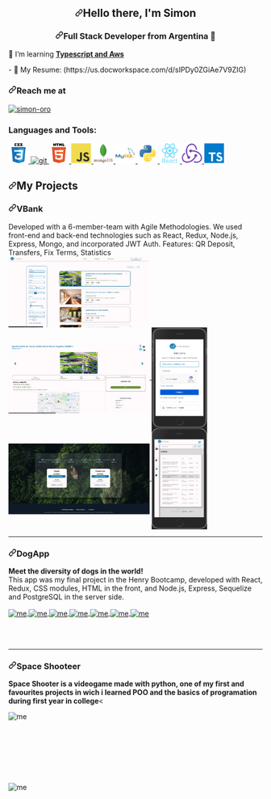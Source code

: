
<article class="markdown-body entry-content container-lg f5" itemprop="text"><h1 align="center" dir="auto"><a id="user-content-hello-there-im-magui-lococo" class="anchor" aria-hidden="true" href="#hello-there-im-magui-lococo"><svg class="octicon octicon-link" viewBox="0 0 16 16" version="1.1" width="16" height="16" aria-hidden="true"><path fill-rule="evenodd" d="M7.775 3.275a.75.75 0 001.06 1.06l1.25-1.25a2 2 0 112.83 2.83l-2.5 2.5a2 2 0 01-2.83 0 .75.75 0 00-1.06 1.06 3.5 3.5 0 004.95 0l2.5-2.5a3.5 3.5 0 00-4.95-4.95l-1.25 1.25zm-4.69 9.64a2 2 0 010-2.83l2.5-2.5a2 2 0 012.83 0 .75.75 0 001.06-1.06 3.5 3.5 0 00-4.95 0l-2.5 2.5a3.5 3.5 0 004.95 4.95l1.25-1.25a.75.75 0 00-1.06-1.06l-1.25 1.25a2 2 0 01-2.83 0z"></path></svg></a>Hello there, I'm Simon</h1>
<h3 align="center" dir="auto"><a id="user-content-full-stack-developer-from-argentina-" class="anchor" aria-hidden="true" href="#full-stack-developer-from-argentina-"><svg class="octicon octicon-link" viewBox="0 0 16 16" version="1.1" width="16" height="16" aria-hidden="true"><path fill-rule="evenodd" d="M7.775 3.275a.75.75 0 001.06 1.06l1.25-1.25a2 2 0 112.83 2.83l-2.5 2.5a2 2 0 01-2.83 0 .75.75 0 00-1.06 1.06 3.5 3.5 0 004.95 0l2.5-2.5a3.5 3.5 0 00-4.95-4.95l-1.25 1.25zm-4.69 9.64a2 2 0 010-2.83l2.5-2.5a2 2 0 012.83 0 .75.75 0 001.06-1.06 3.5 3.5 0 00-4.95 0l-2.5 2.5a3.5 3.5 0 004.95 4.95l1.25-1.25a.75.75 0 00-1.06-1.06l-1.25 1.25a2 2 0 01-2.83 0z"></path></svg></a>Full Stack Developer from Argentina <g-emoji class="g-emoji" alias="mate" fallback-src="https://github.githubassets.com/images/icons/emoji/unicode/1f9c9.png">🧉</g-emoji></h3>
<p dir="auto"><g-emoji class="g-emoji" alias="seedling" fallback-src="https://github.githubassets.com/images/icons/emoji/unicode/1f331.png">🌱</g-emoji> I’m learning <strong><a href="https://www.java.com" rel="nofollow">Typescript and Aws</a></strong></p>
- 📄 My Resume: (https://us.docworkspace.com/d/sIPDy0ZGiAe7V9ZIG)
</ul>
<br>
<h3 dir="auto"><a id="user-content-reach-me-at-" class="anchor" aria-hidden="true" href="#reach-me-at-"><svg class="octicon octicon-link" viewBox="0 0 16 16" version="1.1" width="16" height="16" aria-hidden="true"><path fill-rule="evenodd" d="M7.775 3.275a.75.75 0 001.06 1.06l1.25-1.25a2 2 0 112.83 2.83l-2.5 2.5a2 2 0 01-2.83 0 .75.75 0 00-1.06 1.06 3.5 3.5 0 004.95 0l2.5-2.5a3.5 3.5 0 00-4.95-4.95l-1.25 1.25zm-4.69 9.64a2 2 0 010-2.83l2.5-2.5a2 2 0 012.83 0 .75.75 0 001.06-1.06 3.5 3.5 0 00-4.95 0l-2.5 2.5a3.5 3.5 0 004.95 4.95l1.25-1.25a.75.75 0 00-1.06-1.06l-1.25 1.25a2 2 0 01-2.83 0z"></path></svg></a>Reach me at </h3>
<a href="https://linkedin.com/in/simon-oro" target="blank"><img align="center" src="https://raw.githubusercontent.com/rahuldkjain/github-profile-readme-generator/master/src/images/icons/Social/linked-in-alt.svg" alt="simon-oro" height="30" width="40" /></a>
<br>
<h3 align="left">Languages and Tools:</h3>
<p align="left"> <a href="https://www.w3schools.com/css/" target="_blank" rel="noreferrer"> <img src="https://raw.githubusercontent.com/devicons/devicon/master/icons/css3/css3-original-wordmark.svg" alt="css3" width="40" height="40"/> </a> <a href="https://git-scm.com/" target="_blank" rel="noreferrer"> <img src="https://www.vectorlogo.zone/logos/git-scm/git-scm-icon.svg" alt="git" width="40" height="40"/> </a> <a href="https://www.w3.org/html/" target="_blank" rel="noreferrer"> <img src="https://raw.githubusercontent.com/devicons/devicon/master/icons/html5/html5-original-wordmark.svg" alt="html5" width="40" height="40"/> </a> <a href="https://developer.mozilla.org/en-US/docs/Web/JavaScript" target="_blank" rel="noreferrer"> <img src="https://raw.githubusercontent.com/devicons/devicon/master/icons/javascript/javascript-original.svg" alt="javascript" width="40" height="40"/> </a> <a href="https://www.mongodb.com/" target="_blank" rel="noreferrer"> <img src="https://raw.githubusercontent.com/devicons/devicon/master/icons/mongodb/mongodb-original-wordmark.svg" alt="mongodb" width="40" height="40"/> </a> <a href="https://www.mysql.com/" target="_blank" rel="noreferrer"> <img src="https://raw.githubusercontent.com/devicons/devicon/master/icons/mysql/mysql-original-wordmark.svg" alt="mysql" width="40" height="40"/> </a> <a href="https://www.python.org" target="_blank" rel="noreferrer"> <img src="https://raw.githubusercontent.com/devicons/devicon/master/icons/python/python-original.svg" alt="python" width="40" height="40"/> </a> <a href="https://reactjs.org/" target="_blank" rel="noreferrer"> <img src="https://raw.githubusercontent.com/devicons/devicon/master/icons/react/react-original-wordmark.svg" alt="react" width="40" height="40"/> </a> <a href="https://redux.js.org" target="_blank" rel="noreferrer"> <img src="https://raw.githubusercontent.com/devicons/devicon/master/icons/redux/redux-original.svg" alt="redux" width="40" height="40"/> </a> <a href="https://www.typescriptlang.org/" target="_blank" rel="noreferrer"> <img src="https://raw.githubusercontent.com/devicons/devicon/master/icons/typescript/typescript-original.svg" alt="typescript" width="40" height="40"/> </a> </p>  

<h2 align="left" dir="auto"><a id="user-content-my-projects" class="anchor" aria-hidden="true" href="#my-projects"><svg class="octicon octicon-link" viewBox="0 0 16 16" version="1.1" width="16" height="16" aria-hidden="true"><path fill-rule="evenodd" d="M7.775 3.275a.75.75 0 001.06 1.06l1.25-1.25a2 2 0 112.83 2.83l-2.5 2.5a2 2 0 01-2.83 0 .75.75 0 00-1.06 1.06 3.5 3.5 0 004.95 0l2.5-2.5a3.5 3.5 0 00-4.95-4.95l-1.25 1.25zm-4.69 9.64a2 2 0 010-2.83l2.5-2.5a2 2 0 012.83 0 .75.75 0 001.06-1.06 3.5 3.5 0 00-4.95 0l-2.5 2.5a3.5 3.5 0 004.95 4.95l1.25-1.25a.75.75 0 00-1.06-1.06l-1.25 1.25a2 2 0 01-2.83 0z"></path></svg></a>My Projects</h2>
 <h3 dir="auto"><a id="user-content-my-house-app" class="anchor" aria-hidden="true" href="#my-house-app"><svg class="octicon octicon-link" viewBox="0 0 16 16" version="1.1" width="16" height="16" aria-hidden="true"><path fill-rule="evenodd" d="M7.775 3.275a.75.75 0 001.06 1.06l1.25-1.25a2 2 0 112.83 2.83l-2.5 2.5a2 2 0 01-2.83 0 .75.75 0 00-1.06 1.06 3.5 3.5 0 004.95 0l2.5-2.5a3.5 3.5 0 00-4.95-4.95l-1.25 1.25zm-4.69 9.64a2 2 0 010-2.83l2.5-2.5a2 2 0 012.83 0 .75.75 0 001.06-1.06 3.5 3.5 0 00-4.95 0l-2.5 2.5a3.5 3.5 0 004.95 4.95l1.25-1.25a.75.75 0 00-1.06-1.06l-1.25 1.25a2 2 0 01-2.83 0z"></path></svg></a>VBank</h3>
   Developed with a 6-member-team with Agile Methodologies. We used front-end and back-end technologies such as React, Redux, Node.js, Express, Mongo, and incorporated JWT Auth. Features: QR Deposit, Transfers, Fix Terms, Statistics
  <br>
<!--   <a href="https://my-house-app-one.vercel.app/" rel="nofollow"><b>Visit our site</b>
  <p dir="auto">
    <a href="https://my-house-app-one.vercel.app/" rel="nofollow">
      <img align="center" src="https://github.com/maguilococo/maguilococo/raw/main/MyHouseApp/LandPage.png" alt="me" width="280" height="140" style="max-width: 100%;">
    </a> -->
    <a href="https://my-house-app-one.vercel.app/" rel="nofollow">
      <img align="center" src="https://github.com/maguilococo/maguilococo/raw/main/MyHouseApp/Home.png" alt="home" width="280" height="140" style="max-width: 100%;">
    </a>
    <a href="https://my-house-app-one.vercel.app/" rel="nofollow">
      <img align="center" src="https://github.com/maguilococo/maguilococo/raw/main/MyHouseApp/Details.png" alt="me" width="280" height="140" style="max-width: 100%;">
    </a>
    <a href="https://my-house-app-one.vercel.app/" rel="nofollow">
      <img align="center" src="https://github.com/maguilococo/maguilococo/raw/main/MyHouseApp/loginMobile.png" alt="me" width="110" height="200" style="max-width: 100%;">
    </a>
    <a href="https://my-house-app-one.vercel.app/" rel="nofollow">
      <img align="center" src="https://github.com/maguilococo/maguilococo/raw/main/MyHouseApp/newPost.png" alt="me" width="280" height="140" style="max-width: 100%;">
    </a>
    <a href="https://my-house-app-one.vercel.app/" rel="nofollow">
      <img align="center" src="https://github.com/maguilococo/maguilococo/raw/main/MyHouseApp/AdminMobile.png" alt="me" width="110" height="200" style="max-width: 100%;">
    </a>
  </p>
<hr> 
  <h3 dir="auto"><a id="user-content-dogapp" class="anchor" aria-hidden="true" href="#dogapp"><svg class="octicon octicon-link" viewBox="0 0 16 16" version="1.1" width="16" height="16" aria-hidden="true"><path fill-rule="evenodd" d="M7.775 3.275a.75.75 0 001.06 1.06l1.25-1.25a2 2 0 112.83 2.83l-2.5 2.5a2 2 0 01-2.83 0 .75.75 0 00-1.06 1.06 3.5 3.5 0 004.95 0l2.5-2.5a3.5 3.5 0 00-4.95-4.95l-1.25 1.25zm-4.69 9.64a2 2 0 010-2.83l2.5-2.5a2 2 0 012.83 0 .75.75 0 001.06-1.06 3.5 3.5 0 00-4.95 0l-2.5 2.5a3.5 3.5 0 004.95 4.95l1.25-1.25a.75.75 0 00-1.06-1.06l-1.25 1.25a2 2 0 01-2.83 0z"></path></svg></a>DogApp</h3>
  <p dir="auto">
    <b>Meet the diversity of dogs in the world!</b><br>
    This app was my final project in the Henry Bootcamp, developed with React, Redux, CSS modules, HTML in the front, and Node.js, Express, Sequelize and PostgreSQL in the server side.
  <br>
<!--   <a href="https://dogapp.vercel.app/" rel="nofollow"><b>Try the app</b></a> --&gt; repositories <a href="https://github.com/maguilococo/DogApp_client">client</a> &amp; <a href="https://github.com/maguilococo/DogApp-api">server</a> -->
  </p>  
  <p dir="auto">
    <a href="https://dogapp.vercel.app/" rel="nofollow">
      <img align="center" src="/simonoro1/simonoro1/raw/main/projectImages/1.png" alt="me" width="280 height=" style="max-width: 100%;">
    </a>
    <a href="https://dogapp.vercel.app/" rel="nofollow">
      <img align="center" src="/maguilococo/maguilococo/raw/main/DogApp/responsive_landPage.png" alt="me" width="110" height="200" style="max-width: 100%;">
    </a>
    <a href="https://dogapp.vercel.app/" rel="nofollow">
      <img align="center" src="/maguilococo/maguilococo/raw/main/DogApp/Home.png" alt="me" width="280" height="140" style="max-width: 100%;">
    </a>
    <a href="https://dogapp.vercel.app/" rel="nofollow">
      <img align="center" src="/maguilococo/maguilococo/raw/main/DogApp/responsive_Home.png" alt="me" width="110" height="200" style="max-width: 100%;">
    </a>
    <a href="https://dogapp.vercel.app/" rel="nofollow">
      <img align="center" src="/maguilococo/maguilococo/raw/main/DogApp/responsive_form.png" alt="me" width="110" height="200" style="max-width: 100%;">
    </a>
    <a href="https://dogapp.vercel.app/" rel="nofollow">
      <img align="center" src="/maguilococo/maguilococo/raw/main/DogApp/form.png" alt="me" width="280" height="140" style="max-width: 100%;">
    </a>
    <a href="https://dogapp.vercel.app/" rel="nofollow">
      <img align="center" src="/maguilococo/maguilococo/raw/main/DogApp/details.png" alt="me" width="280" height="140" style="max-width: 100%;">
    </a>
  </p>    
  <br>
  <br>
  <hr>
  <h3 dir="auto"><a id="user-content-the-weather-app" class="anchor" aria-hidden="true" href="#the-weather-app"><svg class="octicon octicon-link" viewBox="0 0 16 16" version="1.1" width="16" height="16" aria-hidden="true"><path fill-rule="evenodd" d="M7.775 3.275a.75.75 0 001.06 1.06l1.25-1.25a2 2 0 112.83 2.83l-2.5 2.5a2 2 0 01-2.83 0 .75.75 0 00-1.06 1.06 3.5 3.5 0 004.95 0l2.5-2.5a3.5 3.5 0 00-4.95-4.95l-1.25 1.25zm-4.69 9.64a2 2 0 010-2.83l2.5-2.5a2 2 0 012.83 0 .75.75 0 001.06-1.06 3.5 3.5 0 00-4.95 0l-2.5 2.5a3.5 3.5 0 004.95 4.95l1.25-1.25a.75.75 0 00-1.06-1.06l-1.25 1.25a2 2 0 01-2.83 0z"></path></svg></a>Space Shooteer</h3>
  <p dir="auto">
    <b>Space Shooter is a videogame made with python, one of my first and favourites projects in wich i learned POO and the basics of programation during first year in college</b><
  <p dir="auto">
    <a href="/maguilococo/maguilococo/blob/main/WeatherApp/emptyHome.png">
      <img align="left" src="/maguilococo/maguilococo/raw/main/WeatherApp/home.png" alt="me" width="280" height="140" style="max-width: 100%;">
    </a>
    <a href="/maguilococo/maguilococo/blob/main/WeatherApp/emptyHome.png">
      <img align="left" src="/maguilococo/maguilococo/raw/main/WeatherApp/emptyHome.png" alt="me" width="280" height="140" style="max-width: 100%;">
  </a>
  </p>

</article>
  </div>
</div>
